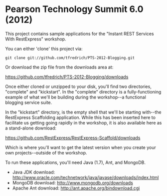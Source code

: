 Pearson Technology Summit 6.0 (2012)
====================================
This project contains sample applications for the "Instant REST Services With RestExpress" workshop.

You can either 'clone' this project via:

    git clone git://github.com/tfredrich/PTS-2012-Blogging.git

Or download the zip file from the downloads area at:

https://github.com/tfredrich/PTS-2012-Blogging/downloads

Once either cloned or unzipped to your disk, you'll find two directories, "complete" and "kickstart".  In the "complete" directory is a fully-functioning example of what we'll be building during the workshop--a functional blogging service suite.

In the "kickstart" directory, is the empty shell that we'll be starting with--the RestExpress Scaffolding application.  While this has been inserted here to facilitate us getting going rapidly in the workshop, it is also available here as a stand-alone download:

https://github.com/RestExpress/RestExpress-Scaffold/downloads

Which is where you'll want to get the latest version when you create your own projects--outside of the workshop.

To run these applications, you'll need Java (1.7), Ant, and MongoDB.

* Java JDK download: http://www.oracle.com/technetwork/java/javase/downloads/index.html
* MongoDB download: http://www.mongodb.org/downloads
* Apache Ant download: http://ant.apache.org/bindownload.cgi

